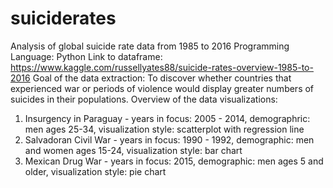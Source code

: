 # suiciderates
Analysis of global suicide rate data from 1985 to 2016
Programming Language: Python
Link to dataframe: https://www.kaggle.com/russellyates88/suicide-rates-overview-1985-to-2016
Goal of the data extraction: To discover whether countries that experienced war or periods of violence would display greater numbers of suicides in their populations.
Overview of the data visualizations:
  1. Insurgency in Paraguay - years in focus: 2005 - 2014, demographric: men ages 25-34, visualization style: scatterplot with regression line
  2. Salvadoran Civil War - years in focus: 1990 - 1992, demographic: men and women ages 15-24, visualization style: bar chart
  3. Mexican Drug War - years in focus: 2015, demographic: men ages 5 and older, visualization style: pie chart
